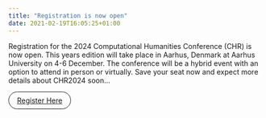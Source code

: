 ```yaml
---
title: "Registration is now open"
date: 2021-02-19T16:05:25+01:00
---
```

<style>
    .link-button {
        display: inline-block;
        padding: 0.5rem 1rem;
        border: 1px solid;
        border-radius: 24px;
        margin-top: auto;
        align-self: flex-start;
    }
</style>


Registration for the 2024 Computational Humanities Conference (CHR) is now open. This years edition will take place in Aarhus, Denmark at Aarhus University on 4-6 December. The conference will be a hybrid event with an option to attend in person or virtually. Save your seat now and expect more details about CHR2024 soon…


<a class="link-button" href="https://events.au.dk/chr2024/">Register Here</a>